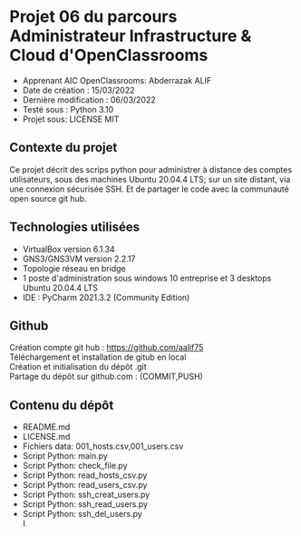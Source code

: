 # Projet 06 du parcours Administrateur Infrastructure & Cloud d'OpenClassrooms


 * Apprenant  AIC OpenClassrooms: Abderrazak ALIF  
 * Date de création : 15/03/2022  
 * Dernière modification : 06/03/2022  
 * Testé sous : Python 3.10 
 * Projet sous: LICENSE  MIT 
 
## Contexte du projet

Ce projet décrit des scrips python pour administrer à distance des comptes utilisateurs, sous des machines Ubuntu 20.04.4 LTS;  sur un site distant, via une connexion sécurisée SSH. Et de partager  le code avec la communauté open source git hub.


## Technologies utilisées 

  * VirtualBox  version 6.1.34
  * GNS3/GNS3VM version 2.2.17
  * Topologie  réseau  en bridge  
  * 1 poste d'administration sous windows 10 entreprise et 3 desktops  Ubuntu 20.04.4 LTS  
  * IDE : PyCharm 2021.3.2 (Community Edition)

## Github

  Création compte git hub : https://github.com/aalif75  
  Téléchargement et installation de gitub en local  
  Création et initialisation du dépôt .git  
  Partage du dépôt  sur github.com : (COMMIT,PUSH)  

## Contenu du dépôt

 * README.md  
 * LICENSE.md
 * Fichiers data: 001_hosts.csv,001_users.csv
 * Script Python: main.py
 * Script Python: check_file.py
 * Script Python: read_hosts_csv.py
 * Script Python: read_users_csv.py
 * Script Python: ssh_creat_users.py
 * Script Python: ssh_read_users.py
 * Script Python: ssh_del_users.py    
I
